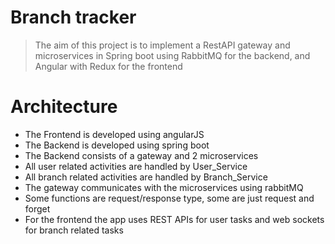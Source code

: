 # Branch tracker
> The aim of this project is to implement a RestAPI gateway and microservices in Spring boot using RabbitMQ for the backend, and Angular with Redux for the frontend

# Architecture
* The Frontend is developed using angularJS
* The Backend is developed using spring boot
* The Backend consists of a gateway and 2 microservices
* All user related activities are handled by User_Service
* All branch related activities are handled by Branch_Service
* The gateway communicates with the microservices using rabbitMQ
* Some functions are request/response type, some are just request and forget
* For the frontend the app uses REST APIs for user tasks and web sockets for branch related tasks